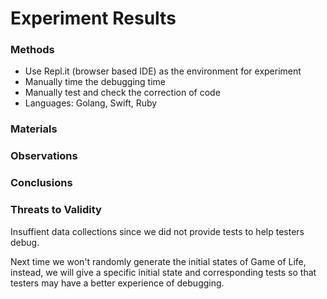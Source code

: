 # Experiment Results

### Methods

* Use Repl.it (browser based IDE) as the environment for experiment
* Manually time the debugging time
* Manually test and check the correction of code
* Languages: Golang, Swift, Ruby

### Materials

### Observations

### Conclusions

### Threats to Validity

Insuffient data collections since we did not provide tests to help testers debug.

Next time we won't randomly generate the initial states of Game of Life, 
instead, we will give a specific initial state and corresponding tests so that testers may have a better experience of debugging.









